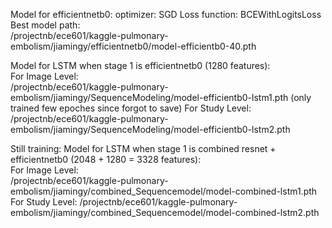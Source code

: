 Model for efficientnetb0: 
optimizer: SGD
Loss function: BCEWithLogitsLoss
Best model path:  
/projectnb/ece601/kaggle-pulmonary-embolism/jiamingy/efficientnetb0/model-efficientb0-40.pth

Model for LSTM when stage 1 is efficientnetb0 (1280 features):  
For Image Level:  
/projectnb/ece601/kaggle-pulmonary-embolism/jiamingy/SequenceModeling/model-efficientb0-lstm1.pth (only trained few epoches since forgot to save)
For Study Level:
/projectnb/ece601/kaggle-pulmonary-embolism/jiamingy/SequenceModeling/model-efficientb0-lstm2.pth

Still training:
Model for LSTM when stage 1 is combined resnet + efficientnetb0 (2048 + 1280 = 3328 features):  
For Image Level:  
/projectnb/ece601/kaggle-pulmonary-embolism/jiamingy/combined_Sequencemodel/model-combined-lstm1.pth
For Study Level:
/projectnb/ece601/kaggle-pulmonary-embolism/jiamingy/combined_Sequencemodel/model-combined-lstm2.pth
